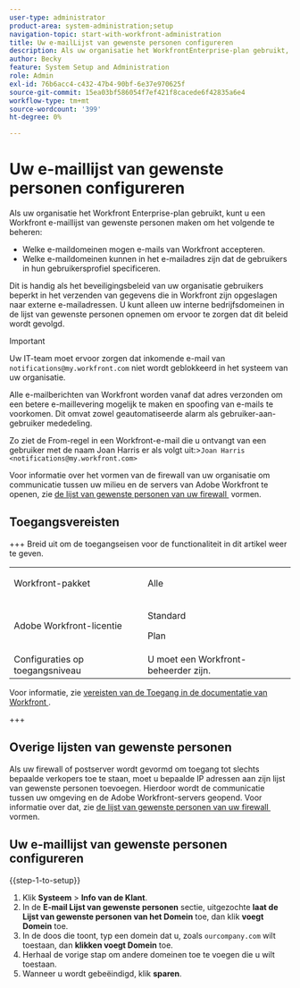 ```yaml
---
user-type: administrator
product-area: system-administration;setup
navigation-topic: start-with-workfront-administration
title: Uw e-mailLijst van gewenste personen configureren
description: Als uw organisatie het WorkfrontEnterprise-plan gebruikt, kunt u een Workfront-lijst van gewenste personen voor e-mail maken om te bepalen welke e-maildomeinen e-mails van Workfront mogen accepteren en welke e-maildomeinen zich kunnen bevinden in het e-mailadres dat gebruikers in hun gebruikersprofiel opgeven. Dit is handig als het beveiligingsbeleid van uw organisatie gebruikers beperkt in het verzenden van gegevens die in Workfront zijn opgeslagen naar externe e-mailadressen. U kunt alleen uw interne bedrijfsdomeinen in de lijst van gewenste personen opnemen om ervoor te zorgen dat dit beleid wordt gevolgd.
author: Becky
feature: System Setup and Administration
role: Admin
exl-id: 76b6acc4-c432-47b4-90bf-6e37e970625f
source-git-commit: 15ea03bf586054f7ef421f8cacede6f42835a6e4
workflow-type: tm+mt
source-wordcount: '399'
ht-degree: 0%

---
```


# Uw e-maillijst van gewenste personen configureren

Als uw organisatie het Workfront Enterprise-plan gebruikt, kunt u een Workfront e-maillijst van gewenste personen maken om het volgende te beheren:

* Welke e-maildomeinen mogen e-mails van Workfront accepteren.
* Welke e-maildomeinen kunnen in het e-mailadres zijn dat de gebruikers in hun gebruikersprofiel specificeren.

Dit is handig als het beveiligingsbeleid van uw organisatie gebruikers beperkt in het verzenden van gegevens die in Workfront zijn opgeslagen naar externe e-mailadressen. U kunt alleen uw interne bedrijfsdomeinen in de lijst van gewenste personen opnemen om ervoor te zorgen dat dit beleid wordt gevolgd.

>[!IMPORTANT]
>
>Uw IT-team moet ervoor zorgen dat inkomende e-mail van `notifications@my.workfront.com` niet wordt geblokkeerd in het systeem van uw organisatie.
>
>Alle e-mailberichten van Workfront worden vanaf dat adres verzonden om een betere e-maillevering mogelijk te maken en spoofing van e-mails te voorkomen. Dit omvat zowel geautomatiseerde alarm als gebruiker-aan-gebruiker mededeling.
>
>Zo ziet de From-regel in een Workfront-e-mail die u ontvangt van een gebruiker met de naam Joan Harris er als volgt uit:
>&#x200B;>`Joan Harris <notifications@my.workfront.com>`

Voor informatie over het vormen van de firewall van uw organisatie om communicatie tussen uw milieu en de servers van Adobe Workfront te openen, zie [&#x200B; de lijst van gewenste personen van uw firewall &#x200B;](../../administration-and-setup/get-started-wf-administration/configure-your-firewall.md) vormen.

## Toegangsvereisten

+++ Breid uit om de toegangseisen voor de functionaliteit in dit artikel weer te geven.

<table style="table-layout:auto"> 
 <col> 
 <col> 
 <tbody> 
  <tr> 
   <td role="rowheader">Workfront-pakket</td> 
   <td><p>Alle</p></td> 
  </tr> 
  <tr> 
   <td role="rowheader">Adobe Workfront-licentie</td> 
   <td><p>Standard</p> <p>Plan</p></td> 
  </tr> 
  <tr> 
   <td role="rowheader">Configuraties op toegangsniveau</td> 
   <td>U moet een Workfront-beheerder zijn. </td> 
  </tr> 
 </tbody> 
</table>

Voor informatie, zie [&#x200B; vereisten van de Toegang in de documentatie van Workfront &#x200B;](/help/quicksilver/administration-and-setup/add-users/access-levels-and-object-permissions/access-level-requirements-in-documentation.md).

+++

## Overige lijsten van gewenste personen

Als uw firewall of postserver wordt gevormd om toegang tot slechts bepaalde verkopers toe te staan, moet u bepaalde IP adressen aan zijn lijst van gewenste personen toevoegen. Hierdoor wordt de communicatie tussen uw omgeving en de Adobe Workfront-servers geopend. Voor informatie over dat, zie [&#x200B; de lijst van gewenste personen van uw firewall &#x200B;](../../administration-and-setup/get-started-wf-administration/configure-your-firewall.md) vormen.

## Uw e-maillijst van gewenste personen configureren

{{step-1-to-setup}}

1. Klik **Systeem** > **Info van de Klant**.
1. In de **E-mail Lijst van gewenste personen** sectie, uitgezochte **laat de Lijst van gewenste personen van het Domein** toe, dan klik **voegt Domein** toe.
1. In de doos die toont, typ een domein dat u, zoals `ourcompany.com` wilt toestaan, dan **klikken voegt Domein** toe.
1. Herhaal de vorige stap om andere domeinen toe te voegen die u wilt toestaan.
1. Wanneer u wordt gebeëindigd, klik **sparen**.
